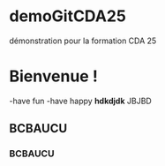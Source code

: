 # demoGitCDA25
démonstration pour la formation CDA 25

# Bienvenue !
-have fun
-have happy
<b>hdkdjdk</b> JBJBD
<h2>BCBAUCU</h2>
<h3>BCBAUCU</h3>
